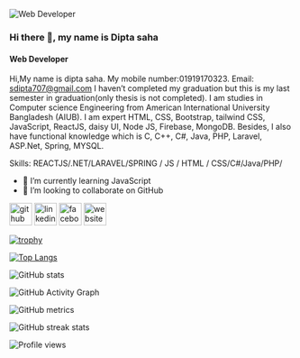 ![Web Developer](https://media-exp1.licdn.com/dms/image/C4D16AQF65IdsHrJYhg/profile-displaybackgroundimage-shrink_350_1400/0/1655296523667?e=1675900800&v=beta&t=3nhkiaB9lv1MpQYKQNUFKOoCLVhwIXXJg24P9FQrZow)
### Hi there 👋, my name is Dipta saha
#### Web Developer


Hi,My name is dipta saha. 
My mobile number:01919170323.
Email: sdipta707@gmail.com
I haven’t completed my graduation but this is my last semester in graduation(only thesis is not completed). I am studies in Computer science Engineering from American International University Bangladesh (AIUB).
I am expert HTML, CSS, Bootstrap, tailwind CSS, JavaScript, ReactJS, daisy UI, Node JS, Firebase, MongoDB. Besides, I also have functional knowledge which is C, C++, C#, Java, PHP, Laravel, ASP.Net, Spring, MYSQL.

Skills: REACTJS/.NET/LARAVEL/SPRING / JS / HTML / CSS/C#/Java/PHP/

- 🌱 I’m currently learning JavaScript 
- 👯 I’m looking to collaborate on GitHub 


[<img src='https://cdn.jsdelivr.net/npm/simple-icons@3.0.1/icons/github.svg' alt='github' height='40'>](https://github.com/didipta)  [<img src='https://cdn.jsdelivr.net/npm/simple-icons@3.0.1/icons/linkedin.svg' alt='linkedin' height='40'>](https://www.linkedin.com/in/https://www.linkedin.com/in/dipta-saha-11a4b8194//)  [<img src='https://cdn.jsdelivr.net/npm/simple-icons@3.0.1/icons/facebook.svg' alt='facebook' height='40'>](https://www.facebook.com/https://www.facebook.com/profile.php?id=100008229855643)  [<img src='https://cdn.jsdelivr.net/npm/simple-icons@3.0.1/icons/icloud.svg' alt='website' height='40'>](http://diptasaha.me/)  

[![trophy](https://github-profile-trophy.vercel.app/?username=didipta)](https://github.com/ryo-ma/github-profile-trophy)

[![Top Langs](https://github-readme-stats.vercel.app/api/top-langs/?username=didipta)](https://github.com/anuraghazra/github-readme-stats)

![GitHub stats](https://github-readme-stats.vercel.app/api?username=didipta&show_icons=true&count_private=true)  

![GitHub Activity Graph](https://activity-graph.herokuapp.com/graph?username=didipta)  

![GitHub metrics](https://metrics.lecoq.io/didipta)  

![GitHub streak stats](https://streak-stats.demolab.com/?user=didipta)  

![Profile views](https://gpvc.arturio.dev/didipta)  
